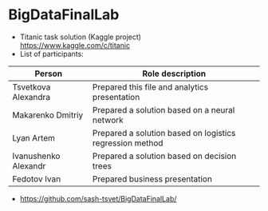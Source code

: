 # BigDataFinalLab
* Titanic task solution (Kaggle project)<br />
https://www.kaggle.com/c/titanic<br />
* List of participants:

| Person | Role description                    |
| ------------- | ------------------------------ |
| Tsvetkova Alexandra 	| 	Prepared this file and analytics presentation |
| Makarenko Dmitriy 	  |	  Prepared a solution based on a neural network |
| Lyan Artem 		        |	  Prepared a solution based on logistics regression method |
| Ivanushenko Alexandr	|	  Prepared a solution based on decision trees |
| Fedotov Ivan		      |	  Prepared business presentation |
* https://github.com/sash-tsvet/BigDataFinalLab/

